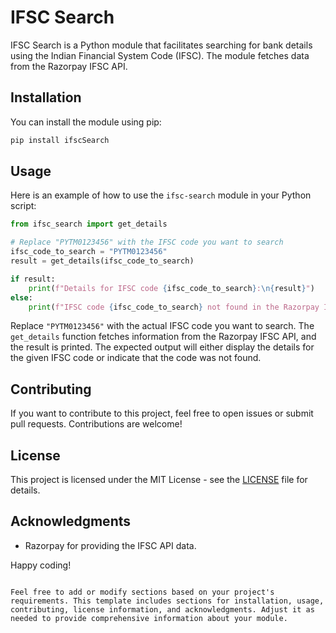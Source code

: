 # IFSC Search

IFSC Search is a Python module that facilitates searching for bank details using the Indian Financial System Code (IFSC). The module fetches data from the Razorpay IFSC API.

## Installation

You can install the module using pip:

```bash
pip install ifscSearch
```

## Usage

Here is an example of how to use the `ifsc-search` module in your Python script:

```python
from ifsc_search import get_details

# Replace "PYTM0123456" with the IFSC code you want to search
ifsc_code_to_search = "PYTM0123456"
result = get_details(ifsc_code_to_search)

if result:
    print(f"Details for IFSC code {ifsc_code_to_search}:\n{result}")
else:
    print(f"IFSC code {ifsc_code_to_search} not found in the Razorpay IFSC database.")
```

Replace `"PYTM0123456"` with the actual IFSC code you want to search. The `get_details` function fetches information from the Razorpay IFSC API, and the result is printed. The expected output will either display the details for the given IFSC code or indicate that the code was not found.

## Contributing

If you want to contribute to this project, feel free to open issues or submit pull requests. Contributions are welcome!

## License

This project is licensed under the MIT License - see the [LICENSE](LICENSE) file for details.

## Acknowledgments

- Razorpay for providing the IFSC API data.

Happy coding!
```

Feel free to add or modify sections based on your project's requirements. This template includes sections for installation, usage, contributing, license information, and acknowledgments. Adjust it as needed to provide comprehensive information about your module.